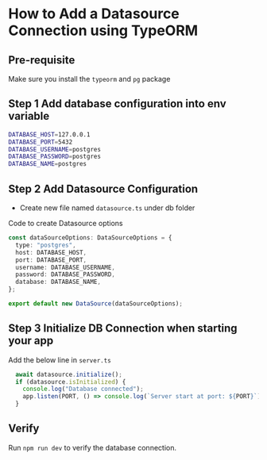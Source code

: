 # How to Add a Datasource Connection using TypeORM

## Pre-requisite
Make sure you install the `typeorm` and `pg` package

## Step 1  Add database configuration into env variable

```bash
DATABASE_HOST=127.0.0.1
DATABASE_PORT=5432
DATABASE_USERNAME=postgres
DATABASE_PASSWORD=postgres
DATABASE_NAME=postgres
```

## Step 2 Add Datasource Configuration

- Create new file named `datasource.ts` under db folder

Code to create Datasource options

```ts
const dataSourceOptions: DataSourceOptions = {
  type: "postgres",
  host: DATABASE_HOST,
  port: DATABASE_PORT,
  username: DATABASE_USERNAME,
  password: DATABASE_PASSWORD,
  database: DATABASE_NAME,
};

export default new DataSource(dataSourceOptions);
```

## Step 3 Initialize DB Connection when starting your app

Add the below line in `server.ts`

```ts
  await datasource.initialize();
  if (datasource.isInitialized) {
    console.log("Database connected");
    app.listen(PORT, () => console.log(`Server start at port: ${PORT}`));
  }
```

## Verify

Run `npm run dev` to verify the database connection.

